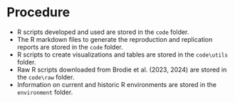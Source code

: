 # Procedure

- R scripts developed and used are stored in the `code` folder.
- The R markdown files to generate the reproduction and replication reports are stored in the `code` folder.
- R scripts to create visualizations and tables are stored in the `code\utils` folder.
- Raw R scripts downloaded from Brodie et al. (2023, 2024) are stored in the `code\raw` folder.
- Information on current and historic R environments are stored in the `environment` folder.